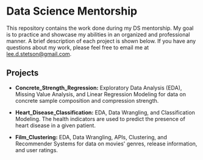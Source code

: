 # Data Science Mentorship

This repository contains the work done during my DS mentorship. My goal is to practice and showcase my abilities in an organized and professional manner. A brief description of each project is shown below. If you have any questions about my work, please feel free to email me at lee.d.stetson@gmail.com. 

## Projects

* **Concrete_Strength_Regression:** Exploratory Data Analysis (EDA), Missing Value Analysis, and Linear Regression Modeling for data on concrete sample composition and compression strength.

* **Heart_Disease_Classification:** EDA, Data Wrangling, and Classification Modeling. The health indicators are used to predict the presence of heart disease in a given patient. 

* **Film_Clustering:** EDA, Data Wrangling, APIs, Clustering, and Recommender Systems for data on movies' genres, release information, and user ratings. 